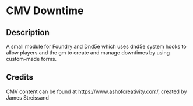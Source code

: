# CMV Downtime

## Description
A small module for Foundry and Dnd5e which uses dnd5e system hooks to allow players and the gm to create and manage downtimes by using custom-made forms.

## Credits
CMV content can be found at https://www.ashofcreativity.com/, created by James Streissand